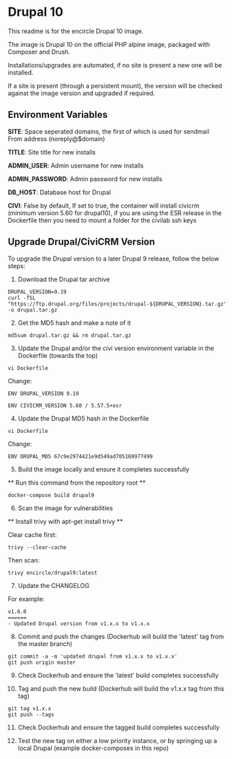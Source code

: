 # Drupal 10

This readme is for the encircle Drupal 10 image.

The image is Drupal 10 on the official PHP alpine image, packaged with Composer and Drush.

Installations/upgrades are automated, if no site is present a new one will be installed.

If a site is present (through a persistent mount), the version will be checked against the image version and upgraded if required.

## Environment Variables

**SITE**: Space seperated domains, the first of which is used for sendmail From address (noreply@$domain)

**TITLE**: Site title for new installs

**ADMIN_USER**: Admin username for new installs

**ADMIN_PASSWORD**: Admin password for new installs

**DB_HOST**: Database host for Drupal

**CIVI**: False by default, If set to true, the container will install civicrm (minimum version 5.60 for drupal10), if you are using the ESR release in the Dockerfile then you need to mount a folder for the civilab ssh keys

## Upgrade Drupal/CiviCRM Version

To upgrade the Drupal version to a later Drupal 9 release, follow the below steps:

1. Download the Drupal tar archive

```
DRUPAL_VERSION=9.19
curl -fSL "https://ftp.drupal.org/files/projects/drupal-${DRUPAL_VERSION}.tar.gz" -o drupal.tar.gz
```

2. Get the MD5 hash and make a note of it

```
md5sum drupal.tar.gz && rm drupal.tar.gz
```

3. Update the Drupal and/or the civi version environment variable in the Dockerfile (towards the top)

```
vi Dockerfile
```

Change:

```
ENV DRUPAL_VERSION 9.19
```

```
ENV CIVICRM_VERSION 5.60 / 5.57.5+esr
```

4. Update the Drupal MD5 hash in the Dockerfile

```
vi Dockerfile
```

Change:

```
ENV DRUPAL_MD5 67c9e2974421e9d549ad705169977499
```

5. Build the image locally and ensure it completes successfully

** Run this command from the repository root **

```
docker-compose build drupal9
```

6. Scan the image for vulnerabilities

** Install trivy with apt-get install trivy **

Clear cache first:

```
trivy --clear-cache
```

Then scan:

```
trivy encircle/drupal9:latest
```

7. Update the CHANGELOG

For example:

```
v1.6.0
======
- Updated Drupal version from v1.x.x to v1.x.x
```

8. Commit and push the changes (Dockerhub will build the 'latest' tag from the master branch)

```
git commit -a -m 'updated drupal from v1.x.x to v1.x.x'
git push origin master
```

9. Check Dockerhub and ensure the 'latest' build completes successfully

10. Tag and push the new build (Dockerhub will build the v1.x.x tag from this tag)

```
git tag v1.x.x
git push --tags
```

11. Check Dockerhub and ensure the tagged build completes successfully

12. Test the new tag on either a low priority instance, or by springing up a local Drupal (example docker-composes in this repo)
